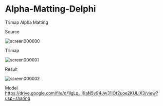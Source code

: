 # Alpha-Matting-Delphi
Trimap Alpha Matting

Source

![screen000000](https://github.com/DonkeySmall/Alpha-Matting-Delphi/assets/66531939/8dc62307-6d90-4c4e-9b5f-dead9842b13d)  



Trimap

![screen000001](https://github.com/DonkeySmall/Alpha-Matting-Delphi/assets/66531939/3df29bac-7850-4ca1-af56-ebce0deff1cd)  



Result

![screen000002](https://github.com/DonkeySmall/Alpha-Matting-Delphi/assets/66531939/f5750135-9f0a-486d-b7f0-375d42d00557)  



Model https://drive.google.com/file/d/1lgLp_II9aN5v94Jw31iOt2uoe2KULlX3/view?usp=sharing
